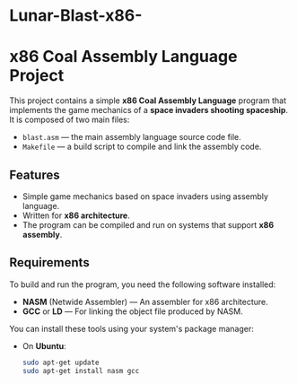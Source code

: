 # Lunar-Blast-x86-

# x86 Coal Assembly Language Project

This project contains a simple **x86 Coal Assembly Language** program that implements the game mechanics of a **space invaders shooting spaceship**. It is composed of two main files:

- `blast.asm` — the main assembly language source code file.
- `Makefile` — a build script to compile and link the assembly code.

## Features

- Simple game mechanics based on space invaders using assembly language.
- Written for **x86 architecture**.
- The program can be compiled and run on systems that support **x86 assembly**.

## Requirements

To build and run the program, you need the following software installed:

- **NASM** (Netwide Assembler) — An assembler for x86 architecture.
- **GCC** or **LD** — For linking the object file produced by NASM.

You can install these tools using your system's package manager:

- On **Ubuntu**:
  ```bash
  sudo apt-get update
  sudo apt-get install nasm gcc


